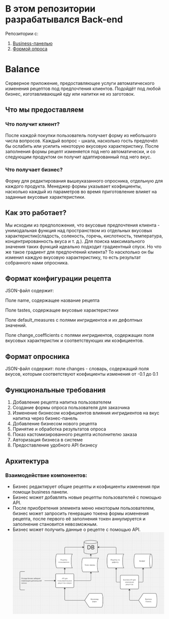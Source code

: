 # В этом репозитории разрабатывался Back-end
Репозитории с:
1. [Business-панелью](https://github.com/Ariabochkina/frontend2)
2. [Формой опроса](https://github.com/Ariabochkina/frontend1)
# Balance

Серверное приложение, предоставляющее услуги автоматического изменения рецептов под предпочтения клиентов. Подойдёт под
любой бизнес, изготавливающий еду или напитки не из заготовок.

## Что мы предоставляем

### Что получит клиент?

После каждой покупки пользователь получает форму из небольшого числа вопросов. Каждый вопрос - шкала, насколько гость
предпочёл бы ослабить или усилить некоторую вкусовую характеристику. После заполнения формы рецепт изменяется под него
автоматически, и со следующим продуктом он получит адаптированный под него вкус.

### Что получает бизнес?

Форму для редактирования вышеуказанного опросника, отдельную для каждого продукта. Менеджер формы указывает коэфициенты,
насколько каждый из параметров во время приготовление влияет на заданные вкусовые характеристики.

## Как это работает?

Мы исходим из предположения, что вкусовые предпочтения клиента - унимодальная функция над пространством из отдельных
вкусовых характеристик(сладость, соленость, горечь, кислотность, температура, концентрированность вкуса и т. д.). Для
поиска максимального значения таких функций идеально подходит градиентный спуск. Но что же такое градиент для
предпочтений клиента? То насклолько он бы изменил каждую вкусовую характеристику, то есть результат собранного нами
опросника.

## Формат конфигурации рецепта

JSON-файл содержит:

Поле name, содержащее название рецепта

Поле tastes, содержащее вкусовые характеристики

Поле default_measures с полями ингридиентов и их дефолтных значений.

Поле change_coefficients с полями ингридиентов, содержащих поля вкусовых характеристик и соответствующих им коэфициентов.

## Формат опросника

JSON-файл содержит:
поле changes - словарь, содержащий поля вкусов, которым соответствуют коефициенты изменения от -0.1 до 0.1

## Функциональные требования

1. Добавление рецепта напитка пользователем
2. Создание формы опроса пользователя для заказчика
3. Изменение бизнесом коэфициентов влияния ингридиентов на вкус напитка через бизнес-панель
4. Добавление бизнесом нового рецепта
5. Принятие и обработка результатов опроса
6. Показ кастомизированного рецепта исполнителю заказа
7. Авторизация бизнеса в системе
8. Предоставление удобного API бизнесу

   
## Архитектура

### Взаимодействие компонентов:

- Бизнес редактирует общие рецепты и коэфициенты изменения при помощи business панели.
- Бизнес может добавлять новые рецепты пользователей с помощью API.
- После приобретения элемента меню некоторым пользователем, бизнес может запросить генерацию токена формы изменения рецепта, после первого её заполнения токен аннулируется и заполнение становится невозможным.
- Бизнес может получить данные о рецепте c помощью API.
  ![Architecture](architecture.jpg)
